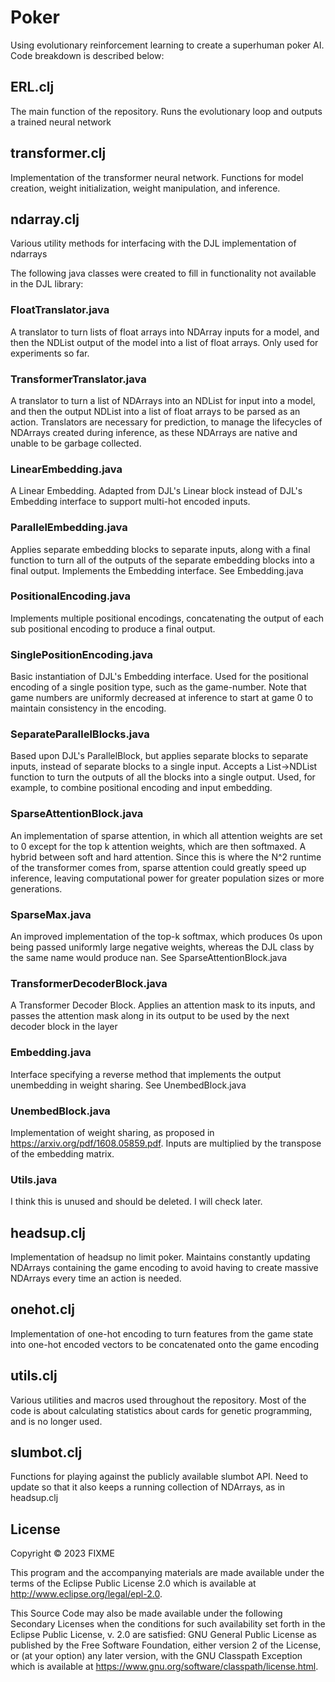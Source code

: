 # Poker

Using evolutionary reinforcement learning to create a superhuman poker AI. Code breakdown is described below:

## ERL.clj

The main function of the repository. Runs the evolutionary loop and outputs a trained neural network

## transformer.clj

Implementation of the transformer neural network. Functions for model creation, weight initialization, weight manipulation, and inference.

## ndarray.clj

Various utility methods for interfacing with the DJL implementation of ndarrays

The following java classes were created to fill in functionality not available in the DJL library:


### FloatTranslator.java
A translator to turn lists of float arrays into NDArray inputs for a model, and then the NDList output of the model into a list of float arrays. Only used for experiments so far.

### TransformerTranslator.java
A translator to turn a list of NDArrays into an NDList for input into a model, and then the output NDList into a list of float arrays to be parsed as an action. Translators are necessary for prediction, to manage the lifecycles of NDArrays created during inference, as these NDArrays are native and unable to be garbage collected.

### LinearEmbedding.java
A Linear Embedding. Adapted from DJL's Linear block instead of DJL's Embedding interface to support multi-hot encoded inputs.

### ParallelEmbedding.java
Applies separate embedding blocks to separate inputs, along with a final function to turn all of the outputs of the separate embedding blocks into a final output. Implements the Embedding interface. See Embedding.java

### PositionalEncoding.java
Implements multiple positional encodings, concatenating the output of each sub positional encoding to produce a final output.

### SinglePositionEncoding.java
Basic instantiation of DJL's Embedding interface. Used for the positional encoding of a single position type, such as the game-number. Note that game numbers are uniformly decreased at inference to start at game 0 to maintain consistency in the encoding.

### SeparateParallelBlocks.java
Based upon DJL's ParallelBlock, but applies separate blocks to separate inputs, instead of separate blocks to a single input. Accepts a List<NDList>->NDList function to turn the outputs of all the blocks into a single output. Used, for example, to combine positional encoding and input embedding.

### SparseAttentionBlock.java
An implementation of sparse attention, in which all attention weights are set to 0 except for the top k attention weights, which are then softmaxed. A hybrid between soft and hard attention. Since this is where the N^2 runtime of the transformer comes from, sparse attention could greatly speed up inference, leaving computational power for greater population sizes or more generations.
### SparseMax.java
An improved implementation of the top-k softmax, which produces 0s upon being passed uniformly large negative weights, whereas the DJL class by the same name would produce nan. See SparseAttentionBlock.java
### TransformerDecoderBlock.java
A Transformer Decoder Block. Applies an attention mask to its inputs, and passes the attention mask along in its output to be used by the next decoder block in the layer
### Embedding.java
Interface specifying a reverse method that implements the output unembedding in weight sharing. See UnembedBlock.java
### UnembedBlock.java
Implementation of weight sharing, as proposed in https://arxiv.org/pdf/1608.05859.pdf. Inputs are multiplied by the transpose of the embedding matrix. 
### Utils.java
I think this is unused and should be deleted. I will check later.

## headsup.clj

Implementation of headsup no limit poker. Maintains constantly updating NDArrays containing the game encoding to avoid having to create massive NDArrays every time an action is needed.

## onehot.clj

Implementation of one-hot encoding to turn features from the game state into one-hot encoded vectors to be concatenated onto the game encoding

## utils.clj

Various utilities and macros used throughout the repository. Most of the code is about calculating statistics about cards for genetic programming, and is no longer used.

## slumbot.clj

Functions for playing against the publicly available slumbot API. Need to update so that it also keeps a running collection of NDArrays, as in headsup.clj


## License

Copyright © 2023 FIXME

This program and the accompanying materials are made available under the
terms of the Eclipse Public License 2.0 which is available at
http://www.eclipse.org/legal/epl-2.0.

This Source Code may also be made available under the following Secondary
Licenses when the conditions for such availability set forth in the Eclipse
Public License, v. 2.0 are satisfied: GNU General Public License as published by
the Free Software Foundation, either version 2 of the License, or (at your
option) any later version, with the GNU Classpath Exception which is available
at https://www.gnu.org/software/classpath/license.html.
